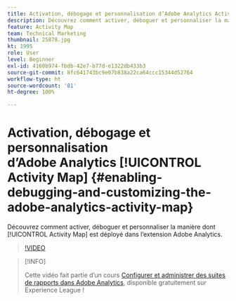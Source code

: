 ```yaml
---
title: Activation, débogage et personnalisation d’Adobe Analytics Activity Map
description: Découvrez comment activer, déboguer et personnaliser la manière dont Activity Map est déployé dans l’extension Adobe Analytics.
feature: Activity Map
team: Technical Marketing
thumbnail: 25878.jpg
kt: 1995
role: User
level: Beginner
exl-id: 4160b974-fbdb-42e7-b77d-e1322db433b3
source-git-commit: 8fc641743bc9e07b838a22ca64ccc15344d52764
workflow-type: ht
source-wordcount: '81'
ht-degree: 100%

---
```


# Activation, débogage et personnalisation d’Adobe Analytics [!UICONTROL Activity Map] {#enabling-debugging-and-customizing-the-adobe-analytics-activity-map}

Découvrez comment activer, déboguer et personnaliser la manière dont [!UICONTROL Activity Map] est déployé dans l’extension Adobe Analytics.

>[!VIDEO](https://video.tv.adobe.com/v/25878?quality=12&learn=on)

>[!INFO]
>
> Cette vidéo fait partie d’un cours [Configurer et administrer des suites de rapports dans Adobe Analytics](https://experienceleague.adobe.com/?recommended=Analytics-A-1-2021.1.administration), disponible gratuitement sur Experience League !